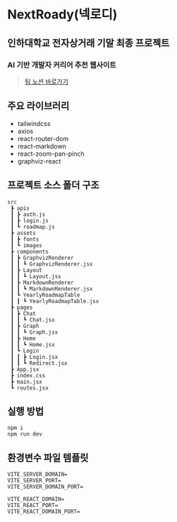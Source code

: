# NextRoady(넥로디)
## 인하대학교 전자상거래 기말 최종 프로젝트
### AI 기반 개발자 커리어 추천 웹사이트

> [팀 노션 바로가기](https://absorbed-feverfew-0c5.notion.site/NextRoady-10bd1318465b80a98cafc283c6623df8?pvs=4)

## 주요 라이브러리
- tailwindcss
- axios
- react-router-dom
- react-markdown
- react-zoom-pan-pinch
- graphviz-react

## 프로젝트 소스 폴더 구조

```
src
 ┣ apis
 ┃ ┣ auth.js
 ┃ ┣ login.js
 ┃ ┗ roadmap.js
 ┣ assets
 ┃ ┣ fonts
 ┃ ┗ images
 ┣ components
 ┃ ┣ GraphvizRenderer
 ┃ ┃ ┗ GraphvizRenderer.jsx
 ┃ ┣ Layout
 ┃ ┃ ┗ Layout.jsx
 ┃ ┣ MarkdownRenderer
 ┃ ┃ ┗ MarkdownRenderer.jsx
 ┃ ┗ YearlyRoadmapTable
 ┃ ┃ ┗ YearlyRoadmapTable.jsx
 ┣ pages
 ┃ ┣ Chat
 ┃ ┃ ┗ Chat.jsx
 ┃ ┣ Graph
 ┃ ┃ ┗ Graph.jsx
 ┃ ┣ Home
 ┃ ┃ ┗ Home.jsx
 ┃ ┗ Login
 ┃ ┃ ┣ Login.jsx
 ┃ ┃ ┗ Redirect.jsx
 ┣ App.jsx
 ┣ index.css
 ┣ main.jsx
 ┗ routes.jsx
```

## 실행 방법

```
npm i
npm run dev
```

## 환경변수 파일 템플릿

```
VITE_SERVER_DOMAIN=
VITE_SERVER_PORT=
VITE_SERVER_DOMAIN_PORT=

VITE_REACT_DOMAIN=
VITE_REACT_PORT=
VITE_REACT_DOMAIN_PORT=
```
